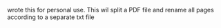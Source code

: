 wrote this for personal use. This wil split a PDF file and rename all pages according to a separate txt file
